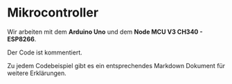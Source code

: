 # Mikrocontroller

Wir arbeiten mit dem **Arduino Uno** und dem **Node MCU  V3 CH340 - ESP8266**.

Der Code ist kommentiert.

Zu jedem Codebeispiel gibt es ein entsprechendes Markdown Dokument für weitere Erklärungen.
